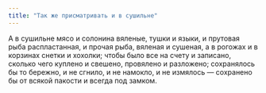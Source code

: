 ```yaml
---
title: "Так же присматривать и в сушильне"
---
```


А в сушильне мясо и солонина вяленые, тушки и языки, и прутовая рыба распластанная, и прочая рыба, вяленая и сушеная, а в рогожах и в корзинах снетки и хохолки; чтобы было все на счету и записано, сколько чего куплено и свешено, провялено и разложено; сохранялось бы то бережно, и не сгнило, и не намокло, и не измялось — сохранено бы от всякой пакости и всегда под замком.